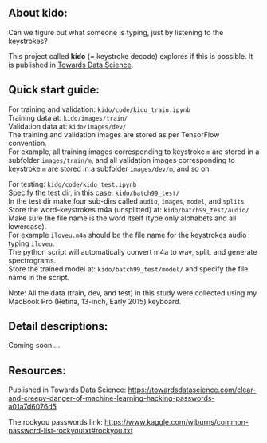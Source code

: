 About kido:
-----------
Can we figure out what someone is typing, just by listening to the keystrokes?

This project called **kido** (= keystroke decode) explores if this is possible.
It is published in [Towards Data Science](https://towardsdatascience.com/clear-and-creepy-danger-of-machine-learning-hacking-passwords-a01a7d6076d5).


Quick start guide:
------------------
For training and validation: `kido/code/kido_train.ipynb`   
Training data at: `kido/images/train/`  
Validation data at: `kido/images/dev/`  
The training and validation images are stored as per TensorFlow convention.  
For example, all training images corresponding to keystroke `m` are stored in a subfolder `images/train/m`, 
and all validation images corresponding to keystroke `m` are stored in a subfolder `images/dev/m`, and so on.

For testing:  `kido/code/kido_test.ipynb`  
Specify the test dir, in this case: `kido/batch99_test/`  
In the test dir make four sub-dirs called `audio`, `images`, `model`, and `splits`  
Store the word-keystrokes m4a (unsplitted) at: `kido/batch99_test/audio/`  
Make sure the file name is the word itself (type only alphabets and all lowercase).  
For example `iloveu.m4a` should be the file name for the keystrokes audio typing `iloveu`.  
The python script will automatically convert m4a to wav, split, and generate spectrograms.  
Store the trained model at: `kido/batch99_test/model/` and specify the file name in the script.

Note: All the data (train, dev, and test) in this study were collected using my MacBook Pro (Retina, 13-inch, Early 2015) keyboard.


Detail descriptions:
--------------------
Coming soon ...


Resources:
----------
Published in Towards Data Science: https://towardsdatascience.com/clear-and-creepy-danger-of-machine-learning-hacking-passwords-a01a7d6076d5

The rockyou passwords link: https://www.kaggle.com/wjburns/common-password-list-rockyoutxt#rockyou.txt
